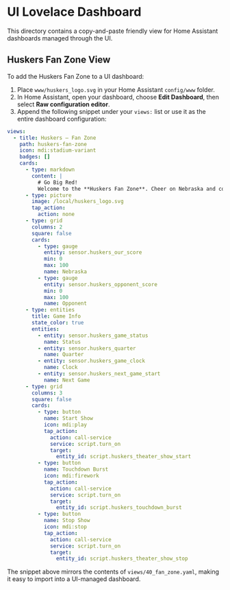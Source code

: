 # UI Lovelace Dashboard

This directory contains a copy-and-paste friendly view for Home Assistant dashboards managed through the UI.

## Huskers Fan Zone View

To add the Huskers Fan Zone to a UI dashboard:

1. Place `www/huskers_logo.svg` in your Home Assistant `config/www` folder.
2. In Home Assistant, open your dashboard, choose **Edit Dashboard**, then select **Raw configuration editor**.
3. Append the following snippet under your `views:` list or use it as the entire dashboard configuration:

```yaml
views:
  - title: Huskers – Fan Zone
    path: huskers-fan-zone
    icon: mdi:stadium-variant
    badges: []
    cards:
      - type: markdown
        content: |
          # Go Big Red!
          Welcome to the **Huskers Fan Zone**. Cheer on Nebraska and control game-day lighting.
      - type: picture
        image: /local/huskers_logo.svg
        tap_action:
          action: none
      - type: grid
        columns: 2
        square: false
        cards:
          - type: gauge
            entity: sensor.huskers_our_score
            min: 0
            max: 100
            name: Nebraska
          - type: gauge
            entity: sensor.huskers_opponent_score
            min: 0
            max: 100
            name: Opponent
      - type: entities
        title: Game Info
        state_color: true
        entities:
          - entity: sensor.huskers_game_status
            name: Status
          - entity: sensor.huskers_quarter
            name: Quarter
          - entity: sensor.huskers_game_clock
            name: Clock
          - entity: sensor.huskers_next_game_start
            name: Next Game
      - type: grid
        columns: 3
        square: false
        cards:
          - type: button
            name: Start Show
            icon: mdi:play
            tap_action:
              action: call-service
              service: script.turn_on
              target:
                entity_id: script.huskers_theater_show_start
          - type: button
            name: Touchdown Burst
            icon: mdi:firework
            tap_action:
              action: call-service
              service: script.turn_on
              target:
                entity_id: script.huskers_touchdown_burst
          - type: button
            name: Stop Show
            icon: mdi:stop
            tap_action:
              action: call-service
              service: script.turn_on
              target:
                entity_id: script.huskers_theater_show_stop
```

The snippet above mirrors the contents of `views/40_fan_zone.yaml`, making it easy to import into a UI-managed dashboard.
